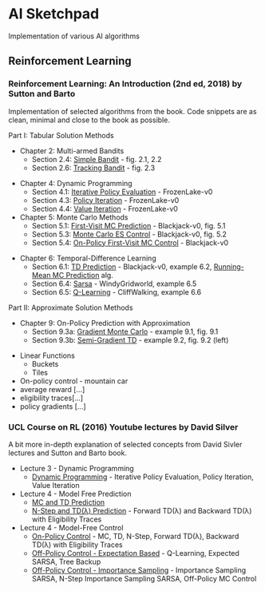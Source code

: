 # AI Sketchpad

Implementation of various AI algorithms

## Reinforcement Learning

### Reinforcement Learning: An Introduction (2nd ed, 2018) by Sutton and Barto

Implementation of selected algorithms from the book. Code snippets are as clean, minimal and close to the book as possible.

<!--* Chapter 1: Introduction -->
<!--  * Section 1.5: [Tic-Tac-Toe]() -->
Part I: Tabular Solution Methods
* Chapter 2: Multi-armed Bandits
  * Section 2.4: [Simple Bandit](RL_An_Introduction_2018/0204_Simple_Bandit.ipynb) - fig. 2.1, 2.2
  * Section 2.6: [Tracking Bandit](RL_An_Introduction_2018/0206_Tracking_Bandit.ipynb) - fig. 2.3
<!--  * Section 2.7: [UCB Bandit]() - plot figure 2.4 -->
<!--  * Section 2.8: [Gradient Bandit]() - plot figure 2.5 -->
<!--  * Section 2.10: [Bandit Parameter Study]() - plot figure 2.6 -->
* Chapter 4: Dynamic Programming
  * Section 4.1: [Iterative Policy Evaluation](RL_An_Introduction_2018/0401_Iterative_Policy_Evaluation.ipynb) - FrozenLake-v0 <!--gw 4.1 -->
  * Section 4.3: [Policy Iteration](RL_An_Introduction_2018/0403_Policy_Iteration.ipynb) - FrozenLake-v0 <!--gw, car-re, e4.2 f4.2 -->
  * Section 4.4: [Value Iteration](RL_An_Introduction_2018/0404_Value_Iteration.ipynb) - FrozenLake-v0 <!-- gambler problem, fig 4.3 -->
* Chapter 5: Monte Carlo Methods
  * Section 5.1: [First-Visit MC Prediction](RL_An_Introduction_2018/0501_First_Visit_MC_Prediction.ipynb) - Blackjack-v0, fig. 5.1
  * Section 5.3: [Monte Carlo ES Control](RL_An_Introduction_2018/0503_Monte_Carlo_ES_Control.ipynb) - Blackjack-v0, fig. 5.2
  * Section 5.4: [On-Policy First-Visit MC Control](RL_An_Introduction_2018/0504_On_Policy_First_Visit_MC_Control.ipynb) - Blackjack-v0
<!--  * Section 5.6: [Off-Policy MC Prediction](RL_An_Introduction_2018/0506_Off_Policy_MC_Prediction.ipynb) - fig. 5.3, 5.4-->
<!--  * Section 5.7: [Off-Policy MC Control](RL_An_Introduction_2018/0507_Off_Policy_MC_Control.ipynb) -->
<!--  * Section 5.8*: discounting aware IS -->
<!--  * Section 5.9*: per-decision IS -->
* Chapter 6: Temporal-Difference Learning
  * Section 6.1: [TD Prediction](RL_An_Introduction_2018/0601_TD_Prediction.ipynb) - Blackjack-v0, example 6.2, [Running-Mean MC Prediction](RL_An_Introduction_2018/0601_TD_Prediction.ipynb#Right-figure) alg.
  * Section 6.4: [Sarsa](RL_An_Introduction_2018/0604_Sarsa.ipynb) - WindyGridworld, example 6.5
  * Section 6.5: [Q-Learning](RL_An_Introduction_2018/0605_Q_Learning.ipynb) - CliffWalking, example 6.6
<!--  * Section 6.3: batch TD and MC - figure 6.2 -->
<!--  * Section 6.6: Expected Sarsa - figure 6.3, compare corridor? -->
<!--  * Section 6.7: Double Q-Learning - example 6.5 -->

<!--  * Section 7.1: N-Step TD Prediction - figure 7.2 -->
<!--  * Section 7.2: N-Step Sarsa - figure 7.4, +compare corridor? -->
<!--  * Section 7.3: Off-Policy N-Step Sarsa - importance sampling -->
<!--  * Section 7.5: N-Step Tree Backup -->
<!--  * Section 7.6: N-Step Q(phi?) - unifying algorithm -->

<!--  * Section 8.1: Random-Sample One-Step Tabular Q-Planning -->
<!--  * Section 8.2: Tabular Dyna-Q - dyna maze, fig 8.2, 8.3 -->
<!--  * Section 8.3: Fig 8.4, 8.5 (model is wrong) -->
<!--  * Section 8.4: Prioritized sweeping - example 8.4 -->
<!--  * Section 8.5: expected vs sample updates - figure 8.7 -->
<!--  * Section 8.6: trajectorry sampling - figure 8.8 -->
<!--  * Section 8.8, 8.9, 8.10, 8.11: planning at decision time - .. - MCTS -->

Part II: Approximate Solution Methods

* Chapter 9: On-Policy Prediction with Approximation
  * Section 9.3a: [Gradient Monte Carlo](RL_An_Introduction_2018/0903a_Gradient_MC.ipynb) - example 9.1, fig. 9.1 <!-- calc "true" -->
  * Section 9.3b: [Semi-Gradient TD](RL_An_Introduction_2018/0903b_Semi_Gradient_TD.ipynb) - example 9.2, fig. 9.2 (left)

<!-- * [Gradient MC & Semi-Gradient TD]() - fig. 9.1 -->
<!-- * Section 9.4 [N-Step Semi-Gradient TD]() - fig 9.2 (right)? -->

* Linear Functions
  * Buckets
  * Tiles
* On-policy control - mountain car
* average reward [...]
* eligibility traces[...]
* policy gradients [...]


[//]: # (4.2, figure 4.1 - gridworld environment)
[//]: # (4.3, figure 4.2 - car rental env)
[//]: # (4.4, figure 4.3 - coin flip environment)

### UCL Course on RL (2016) Youtube lectures by David Silver

A bit more in-depth explanation of selected concepts from David Sivler lectures and Sutton and Barto book.

* Lecture 3 - Dynamic Programming
  * [Dynamic Programming](UCL_Course_on_RL/Lecture03_DP/DynamicProgramming.ipynb) - Iterative Policy Evaluation, Policy Iteration, Value Iteration
* Lecture 4 - Model Free Prediction
  * [MC and TD Prediction](UCL_Course_on_RL/Lecture04_Pred/ModelFreePrediction_Part1.ipynb)
  * [N-Step and TD(λ) Prediction](UCL_Course_on_RL/Lecture04_Pred/ModelFreePrediction_Part2.ipynb) - Forward TD(λ) and Backward TD(λ) with Eligibility Traces
* Lecture 4 - Model-Free Control
  * [On-Policy Control](UCL_Course_on_RL/Lecture05_Ctrl/ModelFreeControl_Part1.ipynb) - MC, TD, N-Step, Forward TD(λ), Backward TD(λ) with Eligibility Traces
  * [Off-Policy Control - Expectation Based](UCL_Course_on_RL/Lecture05_Ctrl/ModelFreeControl_Part2.ipynb) - Q-Learning, Expected SARSA, Tree Backup
  * [Off-Policy Control - Importance Sampling](UCL_Course_on_RL/Lecture05_Ctrl/ModelFreeControl_Part3.ipynb) - Importance Sampling SARSA, N-Step Importance Sampling SARSA, Off-Policy MC Control

